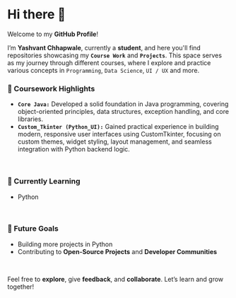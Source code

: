 # Hi there 👋

Welcome to my **GitHub Profile**!

I’m **Yashvant Chhapwale**, currently a **student**, and here you'll find repositories showcasing my **`Course Work`** and **`Projects`**. This space serves as my journey through different courses, where I explore and practice various concepts in `Programming`, `Data Science`, `UI / UX` and more.
<br>

### 📘 Coursework Highlights

- **`Core Java:`** Developed a solid foundation in Java programming, covering object-oriented principles, data structures, exception handling, and core libraries.
- **`Custom_Tkinter (Python_UI):`** Gained practical experience in building modern, responsive user interfaces using CustomTkinter, focusing on custom themes, widget styling, layout management, and seamless integration with Python backend logic.
<br>

### 🌱 Currently Learning

- Python
<br>

### 🚀 Future Goals

- Building more projects in Python
- Contributing to **Open-Source Projects** and **Developer Communities**
<br>

Feel free to **explore**, give **feedback**, and **collaborate**. Let’s learn and grow together!

<!---
Yashvant-Chhapwale-Course-Work/Yashvant-Chhapwale-Course-Work is a ✨ special ✨ repository because its `README.md` (this file) appears on your GitHub profile.
You can click the Preview link to take a look at your changes.
--->
